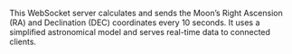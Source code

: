 This WebSocket server calculates and sends the Moon’s Right Ascension (RA) and Declination (DEC) coordinates every 10 seconds. It uses a simplified astronomical model and serves real-time data to connected clients.

